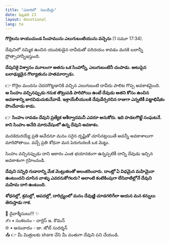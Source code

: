 ```yaml
---
title: "ఎడారిలో  సెలయేర్లు"
date: ఫిబ్రవరి 23
layout: devotional
lang: te
---
```


 **గొర్రెలను కాయుచుండ సింహమును ఎలుగుబంటియును వచ్చెను** 
(1 సమూ 17:34).

దేవునిలో నమ్మిక  ఉంచిన యువకుడైన దావీదుతో పరిచయం కావడం మనకి బలాన్నీ ప్రోత్సాహాన్నీఇస్తుంది. 

**దేపునికై విశ్వాసం మూలంగా అతను ఒక సింహాన్నీ, ఎలుగుబంటినీ చంపాడు. అటుపైన బలాఢ్యుడైన గొల్యాతును హతమార్చాడు.**

👉  గొర్రెల మందను చెదరగొట్టడానికి వచ్చిన ఎలుగుబంటి దావీదు పాలిట గొప్ప అవకాశమైంది. 
**ఆ సింహం  వచ్చినప్పుడు గనుక తొట్రుపడి పారిపోయి ఉంటే దేవుడు అతని కోసం ఉంచిన అవకాశాన్ని జారవిడుచుకునేవాడే. ఇశ్రాయేలీయులకి దేవుడేర్పరచిన రాజుగా ఎన్నటికీ పట్టాభిషేకం పొందేవాడు కాడు.**

👉 **సింహం రావడం దేవుని ప్రత్యేక ఆశీర్వాదమనీ ఎవరూ అనుకోరు. ఇది హడలగొట్టే సంఘటనే. కాని సింహం అనేది మారువేషంలో ఉన్న దేవుని అవకాశం.**

 మనకెదురయ్యే ప్రతి ఆవేదనూ మనం సరైన దృష్టితో చూసినట్లయితే అవన్నీ అవకాశాలుగా మారిపోతాయి. వచ్చే ప్రతి శోధనా మన పెరుగుదలకి ఒక మెట్టు.

సింహం వచ్చినప్పుడు దాని ఆకారం ఎంత భయానకంగా ఉన్నప్పటికీ దాన్ని దేవుడు ఇచ్చిన అవకాశంగా గ్రహించండి. 

**దేవుని సన్నిధి గుడారాన్ని మేక వెంట్రుకలతో అలంకరించారు. దాంట్లో ఏ విధమైన మహిమైనా ఉంటుందని చూసిన వాళ్ళు ఎవరనుకోగలరు? అలాంటి కంటికింపుగా లేనివాటిల్లోనే దేవుని మహిమ దాగి ఉంటుంది.**

 **శోధనల్లో, శ్రమల్లో, ఆపదల్లో, దారిద్ర్యంలో మనం దేవుణ్ణి చూడగలిగేలా ఆయన మన కన్నులు తెరుస్తాడు గాక.**

<div class="blessing">🙏 <span class="bless-text">దైవాశ్శీసులు!!!</span> ✨</div>

<div class="credit">✍️ <span class="credit-text">▪ సంకలనం - చార్లెస్ ఇ. కౌమన్</span></div>
<div class="credit">🌐 <span class="credit-text">▪ అనువాదం - డా. జోబ్ సుదర్శన్</span></div>


<div class="share">📤 👉 <span class="share-text">మీ మిత్రులకు share చేసి మీ వంతుగా దేవుని పని చేయండి.</span></div>
